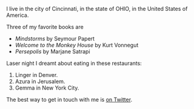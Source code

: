 I live in the city of Cincinnati, in the state of OHIO, in the United States of America.

Three of my favorite books are
- *Mindstorms* by Seymour Papert
- *Welcome to the Monkey House* by Kurt Vonnegut
- *Persepolis* by Marjane Satrapi

Laser night I dreamt about eating in these restaurants:

1. Linger in Denver.
2. Azura in Jerusalem.
3. Gemma in New York City.

The best way to get in touch with me is [on Twitter](https://twitter.com/ddd).
